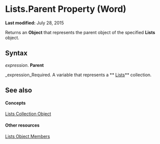 
# Lists.Parent Property (Word)

 **Last modified:** July 28, 2015

Returns an  **Object** that represents the parent object of the specified **Lists** object.

## Syntax

 _expression_. **Parent**

 _expression_Required. A variable that represents a  ** [Lists](1fd927c5-6186-5ca0-80ae-c2ab225d092c.md)** collection.


## See also


#### Concepts


 [Lists Collection Object](1fd927c5-6186-5ca0-80ae-c2ab225d092c.md)
#### Other resources


 [Lists Object Members](b4a10330-fc9a-0b4c-e13c-4c36df6fa472.md)
